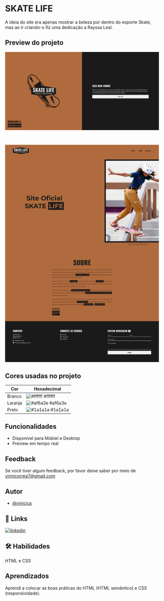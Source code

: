 
# SKATE LIFE

A ideia do site era apenas mostrar a beleza por dentro do esporte Skate, mas ao ir criando-o fiz uma dedicação a Rayssa Leal.
## Preview do projeto

<p align="center">
  <img alt="" src="assets/imagens/print-page-1.jpeg">
</p>

<br/>

<p align="center">
  <img alt="" src="assets/imagens/print-page-2.jpeg">
</p>

## Cores usadas no projeto

| Cor               | Hexadecimal                                                |
| ----------------- | ---------------------------------------------------------------- |
| Branco       | ![#ffffff](https://via.placeholder.com/10/ffffff?text=+) #ffffff |
| Laranja       | ![#af6a3e](https://via.placeholder.com/10/af6a3e?text=+) #af6a3e |
| Preto       | ![#1a1a1a](https://via.placeholder.com/10/1a1a1a?text=+) #1a1a1a |

## Funcionalidades

- Disponível para Mobiel e Desktop
- Preview em tempo real

## Feedback

Se você tiver algum feedback, por favor deixe saber por meio de vinnicorrea7@gmail.com


## Autor

- [@vinicius](https://www.github.com/viniciuswx)


## 🔗 Links
[![linkedin](https://img.shields.io/badge/linkedin-0A66C2?style=for-the-badge&logo=linkedin&logoColor=white)](https://www.linkedin.com/in/vinicius-graciano-5081501a1/)

## 🛠 Habilidades
HTML e CSS

## Aprendizados

Aprendi a colocar as boas práticas do HTML (HTML semântico) e CSS (responsividade).

